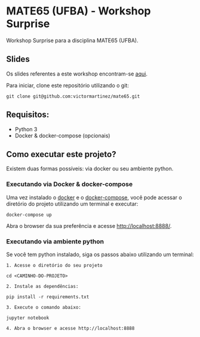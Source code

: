 # MATE65 (UFBA) - Workshop Surprise
Workshop Surprise para a disciplina MATE65 (UFBA).

## Slides
Os slides referentes a este workshop encontram-se [aqui](https://docs.google.com/presentation/d/1YMb5dVsi5_QiRqh8K7M4Pde2YrqsGuTgUHxCDD56F44).

Para iniciar, clone este repositório utilizando o git:

```
git clone git@github.com:victormartinez/mate65.git
```

## Requisitos:
- Python 3
- Docker & docker-compose (opcionais)

## Como executar este projeto?
Existem duas formas possíveis: via docker ou seu ambiente python.

### Executando via Docker & docker-compose
Uma vez instalado o [docker](https://www.docker.com/get-started) e o [docker-compose](https://docs.docker.com/compose/install/), você pode acessar o diretório do projeto utilizando um terminal e executar:

```
docker-compose up
```

Abra o browser da sua preferência e acesse [http://localhost:8888/](http://localhost:8888/).


### Executando via ambiente python
Se você tem python instalado, siga os passos abaixo utilizando um terminal:

```
1. Acesse o diretório do seu projeto

cd <CAMINHO-DO-PROJETO>

2. Instale as dependências:

pip install -r requirements.txt

3. Execute o comando abaixo:

jupyter notebook

4. Abra o browser e acesse http://localhost:8888
```
